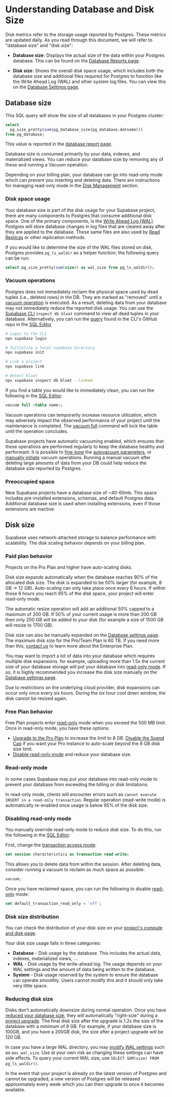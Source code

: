 # Understanding Database and Disk Size

Disk metrics refer to the storage usage reported by Postgres. These metrics are updated daily. As you read through this document, we will refer to "database size" and "disk size":

- **Database size**: Displays the actual size of the data within your Postgres database. This can be found on the [Database Reports page](https://supabase.com/dashboard/project/_/reports/database).

- **Disk size**: Shows the overall disk space usage, which includes both the database size and additional files required for Postgres to function like the Write Ahead Log (WAL) and other system log files. You can view this on the [Database Settings page](https://supabase.com/dashboard/project/_/settings/database).

## Database size

This SQL query will show the size of all databases in your Postgres cluster:

```sql
select 
  pg_size_pretty(sum(pg_database_size(pg_database.datname)))
from pg_database;
```

This value is reported in the [database report page](https://supabase.com/dashboard/project/_/reports/database).

Database size is consumed primarily by your data, indexes, and materialized views. You can reduce your database size by removing any of these and running a Vacuum operation.

Depending on your billing plan, your database can go into read-only mode which can prevent you inserting and deleting data. There are instructions for managing read-only mode in the [Disk Management](#disk-management) section.

### Disk space usage

Your database size is part of the disk usage for your Supabase project, there are many components to Postgres that consume additional disk space. One of the primary components, is the [Write Ahead Log (WAL)](https://www.postgresql.org/docs/current/wal-intro.html). Postgres will store database changes in log files that are cleared away after they are applied to the database. These same files are also used by [Read Replicas](https://supabase.com/docs/guides/platform/read-replicas) or other replication methods.

If you would like to determine the size of the WAL files stored on disk, Postgres provides `pg_ls_waldir` as a helper function; the following query can be run:

```sql
select pg_size_pretty(sum(size)) as wal_size from pg_ls_waldir();
```

### Vacuum operations

Postgres does not immediately reclaim the physical space used by dead tuples (i.e., deleted rows) in the DB. They are marked as "removed" until a [vacuum operation](https://www.postgresql.org/docs/current/routine-vacuuming.html) is executed. As a result, deleting data from your database may not immediately reduce the reported disk usage. You can use the [Supabase CLI](https://supabase.com/docs/guides/cli/getting-started) `inspect db bloat` command to view all dead tuples in your database. Alternatively, you can run the [query](https://github.com/supabase/cli/blob/c9cce58025fded16b4c332747f819a44f45c3b83/internal/inspect/bloat/bloat.go#L17) found in the CLI's GitHub repo in the [SQL Editor](https://supabase.com/dashboard/project/_/sql/)

```bash
# Login to the CLI
npx supabase login

# Initialize a local supabase directory
npx supabase init

# Link a project
npx supabase link

# Detect bloat
npx supabase inspect db bloat --linked
```

If you find a table you would like to immediately clean, you can run the following in the [SQL Editor](https://supabase.com/dashboard/project/_/sql/new):

```sql
vacuum full <table name>;
```

Vacuum operations can temporarily increase resource utilization, which may adversely impact the observed performance of your project until the maintenance is completed. The [vacuum full](https://www.postgresql.org/docs/current/sql-vacuum.html) command will lock the table until the operation concludes.

Supabase projects have automatic vacuuming enabled, which ensures that these operations are performed regularly to keep the database healthy and performant.
It is possible to [fine-tune](https://www.percona.com/blog/2018/08/10/tuning-autovacuum-in-postgresql-and-autovacuum-internals/) the [autovacuum parameters](https://www.enterprisedb.com/blog/postgresql-vacuum-and-analyze-best-practice-tips), or [manually initiate](https://www.postgresql.org/docs/current/sql-vacuum.html) vacuum operations.
Running a manual vacuum after deleting large amounts of data from your DB could help reduce the database size reported by Postgres.

### Preoccupied space

New Supabase projects have a database size of ~40-60mb. This space includes pre-installed extensions, schemas, and default Postgres data. Additional database size is used when installing extensions, even if those extensions are inactive.

## Disk size

Supabase uses network-attached storage to balance performance with scalability. The disk scaling behavior depends on your billing plan.

### Paid plan behavior

Projects on the Pro Plan and higher have auto-scaling disks.

Disk size expands automatically when the database reaches 90% of the allocated disk size. The disk is expanded to be 50% larger (for example, 8 GB -> 12 GB). Auto-scaling can only take place once every 6 hours. If within those 6 hours you reach 95% of the disk space, your project will enter read-only mode.

The automatic resize operation will add an additional 50% capped to a maximum of 200 GB. If 50% of your current usage is more than 200 GB then only 200 GB will be added to your disk (for example a size of 1500 GB will resize to 1700 GB).

Disk size can also be manually expanded on the [Database settings page](https://supabase.com/dashboard/project/_/settings/database). The maximum disk size for the Pro/Team Plan is 60 TB. If you need more than this, [contact us](https://forms.supabase.com/enterprise) to learn more about the Enterprise Plan.

You may want to import a lot of data into your database which requires multiple disk expansions. for example, uploading more than 1.5x the current size of your database storage will put your database into [read-only mode](#read-only-mode). If so, it is highly recommended you increase the disk size manually on the [Database settings page](https://supabase.com/dashboard/project/_/settings/database).

Due to restrictions on the underlying cloud provider, disk expansions can occur only once every six hours. During the six hour cool down window, the disk cannot be resized again.

### Free Plan behavior

Free Plan projects enter [read-only](#read-only-mode) mode when you exceed the 500 MB limit. Once in read-only mode, you have these options:

- [Upgrade to the Pro Plan](https://supabase.com/dashboard/org/_/billing) to increase the limit to 8 GB. [Disable the Spend Cap](https://app.supabase.com/org/_/billing?panel=costControl) if you want your Pro instance to auto-scale beyond the 8 GB disk size limit.
- [Disable read-only mode](#disabling-read-only-mode) and reduce your database size.

### Read-only mode

In some cases Supabase may put your database into read-only mode to prevent your database from exceeding the billing or disk limitations.

In read-only mode, clients will encounter errors such as `cannot execute INSERT in a read-only transaction`. Regular operation (read-write mode) is automatically re-enabled once usage is below 95% of the disk size.

### Disabling read-only mode

You manually override read-only mode to reduce disk size. To do this, run the following in the [SQL Editor](https://supabase.com/dashboard/project/_/sql):

First, change the [transaction access mode](https://www.postgresql.org/docs/current/sql-set-transaction.html):

```sql
set session characteristics as transaction read write;
```

This allows you to delete data from within the session. After deleting data, consider running a vacuum to reclaim as much space as possible:

```sql
vacuum;
```

Once you have reclaimed space, you can run the following to disable [read-only](https://www.postgresql.org/docs/current/runtime-config-client.html#GUC-DEFAULT-TRANSACTION-READ-ONLY) mode:

```sql
set default_transaction_read_only = 'off';
```

### Disk size distribution

You can check the distribution of your disk size on your [project's compute and disk page](https://supabase.com/dashboard/_/settings/compute-and-disk).

Your disk size usage falls in three categories:

- **Database** - Disk usage by the database. This includes the actual data, indexes, materialized views, ...
- **WAL** - Disk usage by the write-ahead log. The usage depends on your WAL settings and the amount of data being written to the database.
- **System** - Disk usage reserved by the system to ensure the database can operate smoothly. Users cannot modify this and it should only take very little space.

### Reducing disk size

Disks don't automatically downsize during normal operation. Once you have [reduced your database size](#database-size), they _will_ automatically "right-size" during a [project upgrade](https://supabase.com/docs/guides/platform/upgrading). The final disk size after the upgrade is 1.2x the size of the database with a minimum of 8 GB. For example, if your database size is 100GB, and you have a 200GB disk, the size after a project upgrade will be 120 GB.

In case you have a large WAL directory, you may [modify WAL settings](https://supabase.com/docs/guides/database/custom-postgres-config) such as `max_wal_size`. Use at your own risk as changing these settings can have side effects. To query your current WAL size, use `SELECT SUM(size) FROM pg_ls_waldir()`.

In the event that your project is already on the latest version of Postgres and cannot be upgraded, a new version of Postgres will be released approximately every week which you can then upgrade to once it becomes available.
